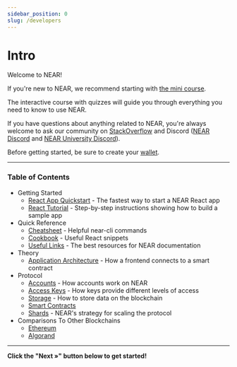 ```yaml
---
sidebar_position: 0
slug: /developers
---
```


# Intro

Welcome to NEAR!

If you're new to NEAR, we recommend starting with [the mini course](https://near.academy/ 'This link will be updated once the new mini course exists').

The interactive course with quizzes will guide you through everything you need to know to use NEAR.

If you have questions about anything related to NEAR, you're always welcome to ask our community on [StackOverflow](https://stackoverflow.com/questions/tagged/nearprotocol) and Discord ([NEAR Discord](https://near.chat/) and [NEAR University Discord](https://discord.gg/k4pxafjMWA)).

Before getting started, be sure to create your [wallet](/developers/getting-started/react-tutorial#1-create-a-near-account).

---

### Table of Contents

- Getting Started
  - [React App Quickstart](/developers/getting-started/react-app-quickstart) - The fastest way to start a NEAR React app
  - [React Tutorial](/developers/getting-started/react-tutorial) - Step-by-step instructions showing how to build a sample app
- Quick Reference
  - [Cheatsheet](/developers/quick-reference/cheatsheet) - Helpful near-cli commands
  - [Cookbook](/developers/quick-reference/cookbook) - Useful React snippets
  - [Useful Links](/developers/quick-reference/useful-links) - The best resources for NEAR documentation
- Theory
  - [Application Architecture](/developers/theory/application-architecture) - How a frontend connects to a smart contract
- Protocol
  - [Accounts](/developers/protocol/accounts) - How accounts work on NEAR
  - [Access Keys](/developers/protocol/access-keys) - How keys provide different levels of access
  - [Storage](/developers/protocol/storage) - How to store data on the blockchain
  - [Smart Contracts](/developers/protocol/smart-contracts)
  - [Shards](/developers/protocol/shards) - NEAR's strategy for scaling the protocol
- Comparisons To Other Blockchains
  - [Ethereum](/developers/comparisons-to-other-blockchains/Ethereum)
  - [Algorand](/developers/comparisons-to-other-blockchains/algorand)

---

**Click the "Next »" button below to get started!**
